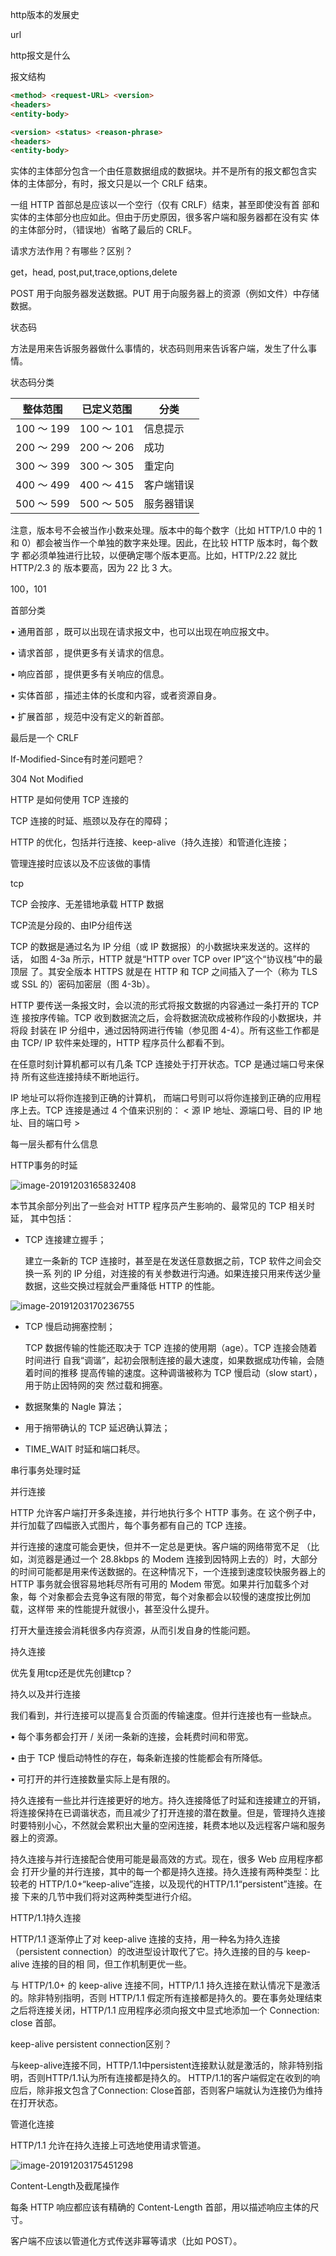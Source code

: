 http版本的发展史

url

http报文是什么

报文结构

```html
<method> <request-URL> <version>
<headers>
<entity-body>
```

```html
<version> <status> <reason-phrase>
<headers>
<entity-body>
```

实体的主体部分包含一个由任意数据组成的数据块。并不是所有的报文都包含实 体的主体部分，有时，报文只是以一个 CRLF 结束。

一组 HTTP 首部总是应该以一个空行（仅有 CRLF）结束，甚至即使没有首 部和实体的主体部分也应如此。但由于历史原因，很多客户端和服务器都在没有实 体的主体部分时，（错误地）省略了最后的 CRLF。



请求方法作用？有哪些？区别？

get，head, post,put,trace,options,delete

 POST 用于向服务器发送数据。PUT 用于向服务器上的资源（例如文件）中存储数据。



状态码

方法是用来告诉服务器做什么事情的，状态码则用来告诉客户端，发生了什么事情。

状态码分类 

| 整体范围   | 已定义范围 | 分类       |
| ---------- | ---------- | ---------- |
| 100 ～ 199 | 100 ～ 101 | 信息提示   |
| 200 ～ 299 | 200 ～ 206 | 成功       |
| 300 ～ 399 | 300 ～ 305 | 重定向     |
| 400 ～ 499 | 400 ～ 415 | 客户端错误 |
| 500 ～ 599 | 500 ～ 505 | 服务器错误 |



注意，版本号不会被当作小数来处理。版本中的每个数字（比如 HTTP/1.0 中的 1 和 0）都会被当作一个单独的数字来处理。因此，在比较 HTTP 版本时，每个数字 都必须单独进行比较，以便确定哪个版本更高。比如，HTTP/2.22 就比 HTTP/2.3 的 版本要高，因为 22 比 3 大。

100，101





首部分类

• 通用首部 ，既可以出现在请求报文中，也可以出现在响应报文中。 

• 请求首部 ，提供更多有关请求的信息。 

• 响应首部 ，提供更多有关响应的信息。 

• 实体首部 ，描述主体的长度和内容，或者资源自身。 

• 扩展首部 ，规范中没有定义的新首部。

最后是一个 CRLF



If-Modified-Since有时差问题吧？

304 Not Modified





HTTP 是如何使用 TCP 连接的

TCP 连接的时延、瓶颈以及存在的障碍；

HTTP 的优化，包括并行连接、keep-alive（持久连接）和管道化连接；

管理连接时应该以及不应该做的事情





tcp

TCP 会按序、无差错地承载 HTTP 数据



TCP流是分段的、由IP分组传送

TCP 的数据是通过名为 IP 分组（或 IP 数据报）的小数据块来发送的。这样的话， 如图 4-3a 所示，HTTP 就是“HTTP over TCP over IP”这个“协议栈”中的最顶层 了。其安全版本 HTTPS 就是在 HTTP 和 TCP 之间插入了一个（称为 TLS 或 SSL 的）密码加密层（图 4-3b）。

HTTP 要传送一条报文时，会以流的形式将报文数据的内容通过一条打开的 TCP 连 接按序传输。TCP 收到数据流之后，会将数据流砍成被称作段的小数据块，并将段 封装在 IP 分组中，通过因特网进行传输（参见图 4-4）。所有这些工作都是由 TCP/ IP 软件来处理的，HTTP 程序员什么都看不到。



在任意时刻计算机都可以有几条 TCP 连接处于打开状态。TCP 是通过端口号来保持 所有这些连接持续不断地运行。

IP 地址可以将你连接到正确的计算机， 而端口号则可以将你连接到正确的应用程序上去。TCP 连接是通过 4 个值来识别的： < 源 IP 地址、源端口号、目的 IP 地址、目的端口号 >



每一层头都有什么信息





HTTP事务的时延

![image-20191203165832408](../../_assets/image/image-20191203165832408.png)



本节其余部分列出了一些会对 HTTP 程序员产生影响的、最常见的 TCP 相关时延， 其中包括： 

- TCP 连接建立握手； 

  建立一条新的 TCP 连接时，甚至是在发送任意数据之前，TCP 软件之间会交换一系 列的 IP 分组，对连接的有关参数进行沟通。如果连接只用来传送少量 数据，这些交换过程就会严重降低 HTTP 的性能。

![image-20191203170236755](../../_assets/image/image-20191203170236755.png)

- TCP 慢启动拥塞控制； 

  TCP 数据传输的性能还取决于 TCP 连接的使用期（age）。TCP 连接会随着时间进行 自我“调谐”，起初会限制连接的最大速度，如果数据成功传输，会随着时间的推移 提高传输的速度。这种调谐被称为 TCP 慢启动（slow start），用于防止因特网的突 然过载和拥塞。

- 数据聚集的 Nagle 算法；

-  用于捎带确认的 TCP 延迟确认算法；

-  TIME_WAIT 时延和端口耗尽。



串行事务处理时延



并行连接

HTTP 允许客户端打开多条连接，并行地执行多个 HTTP 事务。在 这个例子中，并行加载了四幅嵌入式图片，每个事务都有自己的 TCP 连接。

并行连接的速度可能会更快，但并不一定总是更快。客户端的网络带宽不足 （比如，浏览器是通过一个 28.8kbps 的 Modem 连接到因特网上去的）时，大部分 的时间可能都是用来传送数据的。在这种情况下，一个连接到速度较快服务器上的 HTTP 事务就会很容易地耗尽所有可用的 Modem 带宽。如果并行加载多个对象，每 个对象都会去竞争这有限的带宽，每个对象都会以较慢的速度按比例加载，这样带 来的性能提升就很小，甚至没什么提升。

打开大量连接会消耗很多内存资源，从而引发自身的性能问题。



持久连接





优先复用tcp还是优先创建tcp？





持久以及并行连接

我们看到，并行连接可以提高复合页面的传输速度。但并行连接也有一些缺点。 

• 每个事务都会打开 / 关闭一条新的连接，会耗费时间和带宽。 

• 由于 TCP 慢启动特性的存在，每条新连接的性能都会有所降低。 

• 可打开的并行连接数量实际上是有限的。



持久连接有一些比并行连接更好的地方。持久连接降低了时延和连接建立的开销， 将连接保持在已调谐状态，而且减少了打开连接的潜在数量。但是，管理持久连接 时要特别小心，不然就会累积出大量的空闲连接，耗费本地以及远程客户端和服务 器上的资源。

持久连接与并行连接配合使用可能是最高效的方式。现在，很多 Web 应用程序都会 打开少量的并行连接，其中的每一个都是持久连接。持久连接有两种类型：比较老的 HTTP/1.0+“keep-alive”连接，以及现代的HTTP/1.1“persistent”连接。在接 下来的几节中我们将对这两种类型进行介绍。



HTTP/1.1持久连接 

HTTP/1.1 逐渐停止了对 keep-alive 连接的支持，用一种名为持久连接（persistent connection）的改进型设计取代了它。持久连接的目的与 keep-alive 连接的目的相 同，但工作机制更优一些。

与 HTTP/1.0+ 的 keep-alive 连接不同，HTTP/1.1 持久连接在默认情况下是激活 的。除非特别指明，否则 HTTP/1.1 假定所有连接都是持久的。要在事务处理结束 之后将连接关闭，HTTP/1.1 应用程序必须向报文中显式地添加一个 Connection: close 首部。



keep-alive  persistent connection区别？

与keep-alive连接不同，HTTP/1.1中persistent连接默认就是激活的，除非特别指明，否则HTTP/1.1认为所有连接都是持久的。
 HTTP/1.1的客户端假定在收到的响应后，除非报文包含了Connection: Close首部，否则客户端就认为连接仍为维持在打开状态。



管道化连接

HTTP/1.1 允许在持久连接上可选地使用请求管道。

![image-20191203175451298](../../_assets/image/image-20191203175451298.png)





Content-Length及截尾操作

每条 HTTP 响应都应该有精确的 Content-Length 首部，用以描述响应主体的尺 寸。



客户端不应该以管道化方式传送非幂等请求（比如 POST）。




























